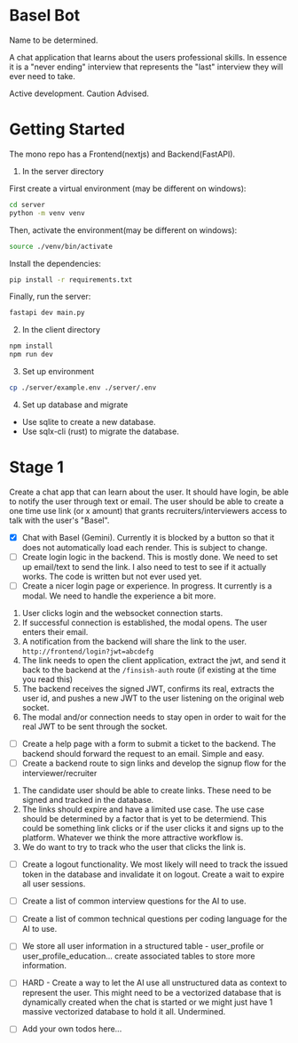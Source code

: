 # Basel Bot

Name to be determined.

A chat application that learns about the users professional skills. In essence it is a "never ending" 
interview that represents the "last" interview they will ever need to take.

Active development. Caution Advised.

# Getting Started

The mono repo has a Frontend(nextjs) and Backend(FastAPI).

1. In the server directory

First create a virtual environment (may be different on windows):

```bash
cd server
python -m venv venv
```

Then, activate the environment(may be different on windows):

```bash
source ./venv/bin/activate
```

Install the dependencies:

```bash
pip install -r requirements.txt
```

Finally, run the server:

```bash
fastapi dev main.py
```

2. In the client directory

```bash
npm install
npm run dev
```

3. Set up environment

```bash
cp ./server/example.env ./server/.env
```

4. Set up database and migrate

- Use sqlite to create a new database.
- Use sqlx-cli (rust) to migrate the database.

# Stage 1

Create a chat app that can learn about the user. It should have login, be able to notify the user 
through text or email. The user should be able to create a one time use link (or x amount) that grants
recruiters/interviewers access to talk with the user's "Basel".

- [x] Chat with Basel (Gemini). Currently it is blocked by a button so that it does not automatically load
each render. This is subject to change.
- [ ] Create login logic in the backend. This is mostly done. We need to set up email/text to send the link.
I also need to test to see if it actually works. The code is written but not ever used yet.
- [ ] Create a nicer login page or experience. In progress. It currently is a modal. We need to handle the experience
a bit more. 

1. User clicks login and the websocket connection starts.
2. If successful connection is established, the modal opens. The user enters their email.
3. A notification from the backend will share the link to the user. `http://frontend/login?jwt=abcdefg`
4. The link needs to open the client application, extract the jwt, and send it back to the backend at the `/finsish-auth` route (if existing at the time you read this)
5. The backend receives the signed JWT, confirms its real, extracts the user id, and pushes a new JWT to the user listening on the original web socket. 
6. The modal and/or connection needs to stay open in order to wait for the real JWT to be sent through the socket. 

- [ ] Create a help page with a form to submit a ticket to the backend. The backend should forward the request to an email. Simple and easy.
- [ ] Create a backend route to sign links and develop the signup flow for the interviewer/recruiter

1. The candidate user should be able to create links. These need to be signed and tracked in the database.
2. The links should expire and have a limited use case. The use case should be determined by a factor that is yet to be determiend. This could
be something link clicks or if the user clicks it and signs up to the platform. Whatever we think the more attractive workflow is.
3. We do want to try to track who the user that clicks the link is. 

- [ ] Create a logout functionality. We most likely will need to track the issued token in the database and invalidate it on logout. Create a wait to expire all user sessions.
- [ ] Create a list of common interview questions for the AI to use. 
- [ ] Create a list of common technical questions per coding language for the AI to use.
- [ ] We store all user information in a structured table - user_profile or user_profile_education... create associated tables to store more information.
- [ ] HARD - Create a way to let the AI use all unstructured data as context to represent the user. This might need to be a vectorized database that is dynamically created 
when the chat is started or we might just have 1 massive vectorized database to hold it all. Undermined.
- [ ] Add your own todos here...

